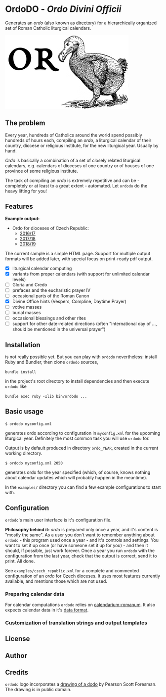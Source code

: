 # OrdoDO - *Ordo Divini Officii*

Generates an *ordo* (also known as [directory][wikipedia])
for a hierarchically organized set
of Roman Catholic liturgical calendars.

![OrdoDO logo](/img/or_dodo_logo.png)

## The problem

Every year, hundreds of Catholics around the world spend possibly
hundreds of hours each, compiling an *ordo*, a liturgical calendar
of their country, diocese or religious institute,
for the new liturgical year. Usually by hand.

*Ordo* is basically a combination of a set of closely related
liturgical calendars, e.g. calendars of dioceses of one country
or of houses of one province of some religious institute.

The task of compiling an *ordo* is extremely repetitive
and can be - completely or at least to a great extent -
automated. Let `ordodo` do the heavy lifting for you!

## Features

**Example output:**

* Ordo for dioceses of Czech Republic:
  - [2016/17](http://yakub.cz/ordo_2016/)
  - [2017/18](http://yakub.cz/ordo_2017/)
  - [2018/19](http://yakub.cz/ordo_2018/)

The current sample is a simple HTML page. Support for multiple
output formats will be added later, with special focus
on print-ready pdf output.

- [x] liturgical calendar computing
- [x] variants from proper calendars (with support for unlimited calendar levels)
- [ ] Gloria and Credo
- [ ] prefaces and the eucharistic prayer IV
- [ ] occasional parts of the Roman Canon
- [x] Divine Office hints (Vespers, Compline, Daytime Prayer)
- [ ] votive masses
- [ ] burial masses
- [ ] occasional blessings and other rites
- [ ] support for other date-related directions (often "International day of ..., should be mentioned in the universal prayer")

## Installation

is not really possible yet. But you can play with `ordodo`
nevertheless: install Ruby and Bundler, then clone `ordodo`
sources,

`bundle install`

in the project's root directory to install dependencies
and then execute `ordodo` like

`bundle exec ruby -Ilib bin/ordodo ...`

## Basic usage

`$ ordodo myconfig.xml`

generates ordo according to configuration in `myconfig.xml`
for the upcoming liturgical year. Definitely the most common
task you will use `ordodo` for.

Output is by default produced in directory `ordo_YEAR`,
created in the current working directory.

`$ ordodo myconfig.xml 2050`

generates ordo for the year specified (which, of course, knows
nothing about calendar updates which will probably happen
in the meantime).

In the `examples/` directory you can find a few example
configurations to start with.

## Configuration

`ordodo`'s main user interface is it's configuration file.

**Philosophy behind it:**
*ordo* is prepared only once a year, and it's content is "mostly
the same". As a user you don't want to remember anything about
`ordodo` - this program used once a year - and it's controls and
settings. You want to set it up once
(or have someone set it up for you) - and then it should, if possible,
just work forever. Once a year you run `ordodo`
with the configuration from the last year, check that the output
is correct, send it to print. All done.

See `examples/czech_republic.xml` for a complete and commented
configuration of an *ordo* for Czech dioceses.
It uses most features currently available, and mentions
those which are not used.

### Preparing calendar data

For calendar computations `ordodo` relies on
[calendarium-romanum][caro]. It also expects calendar data
in it's [data format][caro_data].

### Customization of translation strings and output templates

## License

## Author

## Credits

`ordodo` logo incorporates
a [drawing of a dodo][dodo_img_source]
by Pearson Scott Foresman. The drawing is in public domain.

[dodo_img_source]: https://commons.wikimedia.org/wiki/Raphus_cucullatus#/media/File:Dodo_2_(PSF).png
[wikipedia]: https://en.wikipedia.org/wiki/Directorium
[caro]: http://github.com/igneus/calendarium-romanum
[caro_data]: https://github.com/igneus/calendarium-romanum/tree/master/data
